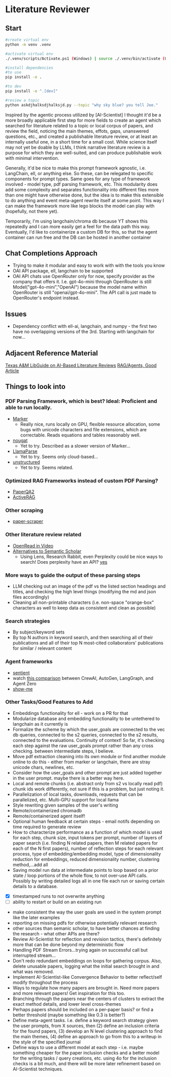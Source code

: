 # Literature Reviewer

## Start
```bash
#create virtual env
python -m venv .venv

#activate virtual env
./.venv/scripts/Activate.ps1 (Windows) | source ./.venv/bin/activate (Ubuntu or similar)

#install dependencies
#to use
pip install -e .

#to dev
pip install -e ".[dev]"

#review a topic
python askdjhalksdjhalksjd.py --topic "why sky blue? you tell Joe."

```

Inspired by the agentic process utilized by [AI-Scientist] I thought it'd be a more broadly applicable first step for more fields to create an agent which searched for literature related to a topic or local corpus of papers, and review the field, noticing the main themes, effots, gaps, unanswered questions, etc., and created a publishable literature review, or at least an internally useful one, in a short time for a small cost. While science itself may not yet be doable by LLMs, I think narrative literature review is a purpose for which they are well-suited, and can produce publishable work with minimal intervention.

Generally, it'd be nice to make this prompt framework agnostic, i.e. LangChain, ell, or anything else. So these, can be relegated to specific components for prompt types. Same goes for any type of framework involved - model type, pdf parsing framework, etc. This modularity does add some complexity and separates functionality into different files more than one might have otherwise done, but the idea is to make this extensible to do anything and event meta-agent rewrite itself at some point. This way I can make the framework more like lego blocks the model can play with (hopefully, not there yet).

Temporarily, I'm using langchain/chroma db because YT shows this repeatedly and I can more easily get a feel for the data path this way. Eventually, I'd like to containerize a custom DB for this, so that the agent container can run free and the DB can be hosted in another container

## Chat Completions Approach
- Trying to make it modular and easy to work with with the tools you know
- OAI API package, ell, langchain to be supported
- OAI API chats use OpenRouter only for now, specify provider as the company that offers it. I.e. gpt-4o-mini through OpenRouter is still Model("gpt-4o-mini","OpenAI") because the model name within OpenRouter is still "openai/gpt-4o-mini". The API call is just made to OpenRouter's endpoint instead.

## Issues
- Dependency conflict with ell-ai, langchain, and numpy - the first two have no overlapping versions of the 3rd. Starting with langchain for now...

## Adjacent Reference Material
[Texas A&M LibGuide on AI-Based Literature Reviews](https://tamu.libguides.com/c.php?g=1289555)
[RAG/Agents, Good Article](https://lilianweng.github.io/posts/2023-06-23-agent/)

## Things to look into
### PDF Parsing Framework, which is best? Ideal: Proficient and able to run locally.
- [Marker](https://github.com/VikParuchuri/marker)
    - Really nice, runs locally on GPU, flexible resource allocation, some bugs with unicode characters and file extensions, which are correctable. Reads equations and tables reasonably well.
- [nougat](https://github.com/facebookresearch/nougat)
    - Yet to try. Described as a slower version of Marker...
- [LlamaParse](https://github.com/run-llama/llama_parse)
    - Yet to try. Seems only cloud-based...
- [unstructured](https://github.com/Unstructured-IO/unstructured)
    - Yet to try. Seems related.
 
### Optimized RAG Frameworks instead of custom PDF Parsing?
- [PaperQA2](https://github.com/Future-House/paper-qa?tab=readme-ov-file)
- [ActiveRAG](https://github.com/OpenMatch/ActiveRAG)

### Other scraping
- [paper-scraper](https://github.com/blackadad/paper-scraper)

### Other literature review related
- [OpenRead in Video](https://www.youtube.com/watch?v=fYZaMXA8Ss0)
- [Alternatives to Semantic Scholar](https://www.youtube.com/watch?v=cN_gqxLMkNY&t=382s)
    - Using Lens, Research Rabbit, even Perplexity could be nice ways to search! Does perplexity have an API? [yes](https://docs.perplexity.ai/home)
### More ways to guide the output of these parsing steps
- LLM checking out an image of the pdf vs the listed section headings and titles, and checking the high level things (modifying the md and json files accordingly)
- Cleaning all non-printable characters (i.e. non-space "orange-box" characters as well to keep data as consistent and clean as possible)

### Search strategies
- By subject/keyword sets
- By top N authors in keyword search, and then searching all of their publications and all of their top N most-cited collaborators' publications for similar / relevant content

### Agent frameworks
- [sentient](https://github.com/sentient-engineering/sentient)
- watch [this comparison](https://www.youtube.com/watch?v=6eDh7scJgdw) between CrewAI, AutoGen, LangGraph, and Agent Zero
- [show-me](https://github.com/marlaman/show-me.git)

### Other Tasks/Good Features to Add
- Embeddings functionality for ell - work on a PR for that
- Modularize database and embedding functionality to be untethered to langchain as it currently is
- Formalize the scheme by which the user_goals are connected to the vec db queries, connected to the s2 queries, connected to the s2 results, connected to the evaluations. Continuity of context! So far, it's checking each step against the raw user_goals prompt rather than any cross checking. between intermediate steps, I believe.
- Move pdf extraction cleaning into its own module or find another module online to do this - either from marker or langchain, there are stray unicode chars, newlines, etc.
- Consider how the user_goals and other prompt are just added together in the user prompt. maybe there is a better way here.
- Local and remote chunks (i.e. abstract only from s2 vs locally read pdf) chunk ids work differently, not sure if this is a problem, but just noting it.
- Parallelization of local tasks, downloads, requests that can be parallelized, etc. Multi-GPU support for local llama
- Style rewriting given samples of the user's writing
- Remote/containerized chromadb
- Remote/containerized agent itself!
- Optional human feedback at certain steps - email notifs depending on time required to generate review
- How to characterize performance as a function of which model is used for each step, chunk size, input tokens per prompt, number of layers of paper search (i.e. finding N related papers, then M related papers for each of the N first papers), number of reflection steps for each relevant process, type of embedding/embedding model, type of dimensionality reduction for embeddings, reduced dimensionality number, clustering method,...add all
- Saving model run data at intermediate points to loop based on a prior state / loop portions of the whole flow, to not over-use API calls. Possibly by writing detailed logs all in one file each run or saving certain details to a database.
- [x] timestamped runs to not overwrite anything
- [ ] ability to restart or build on an existing run
- make consistent the way the user goals are used in the system prompt like the later examples
- reporting on missing pdfs for otherwise potentially relevant research
- other sources than semanic scholar, to have better chances at finding the research - what other APIs are there?
- Review AI-Scientist for reflection and revision tactics, there's definitely more that can be done beyond my deterministic flow
- Handling PDF Stream Errors...trying again on successful call but interrupted stream...
- Don't redo redundant embeddings on loops for gathering corpus. Also, delete unusable papers, logging what the initial search brought in and what was removed.
- Implement AI-Scientist-like Convergence Behavior to better reflect/self modify throughout the process
- Ways to regulate how many papers are brought in. Need more papers and more relevant papers! Get inspiration for this too.
- Branching through the papers near the centers of clusters to extract the exact method details, and lower level cross-themes
- Perhaps papers should be included on a per-paper basis? or find a better threshold (maybe something like 0.3 is better?)
- Define meta-agent tasks. I.e. define a keyword search strategy given the user prompts, from X sources, then (2) define an inclusion criteria for the found papers, (3) develop an N level clustering approach to find the main themes, (4) define an approach to go from this to a writeup in the style of the specified journal
- Define ways to use a different model at each step - i.e. maybe something cheaper for the paper inclusion checks and a better model for the writing tasks / query creations, etc. using 4o for the inclusion checks is a bit much, and there will be more later refinement based on AI-Scientist techniques.